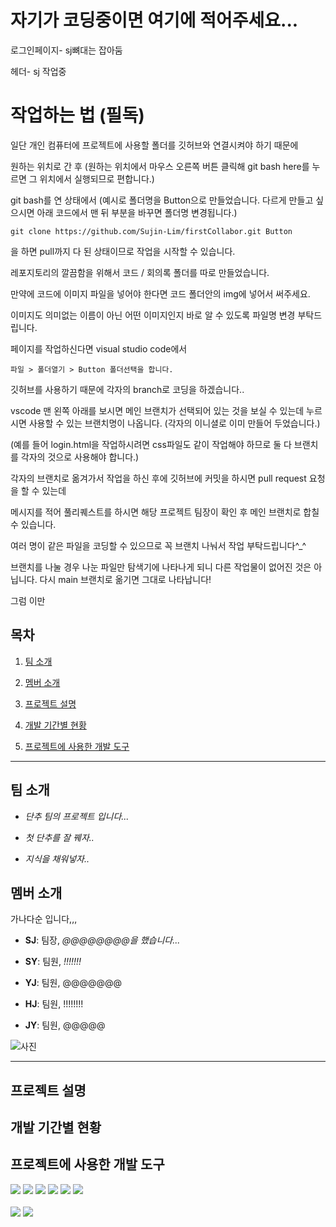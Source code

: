 

# 자기가 코딩중이면 여기에 적어주세요...


로그인페이지- sj뼈대는 잡아둠

헤더- sj 작업중


# 작업하는 법 (필독)


일단 개인 컴퓨터에 프로젝트에 사용할 폴더를 깃허브와 연결시켜야 하기 때문에

원하는 위치로 간 후 (원하는 위치에서 마우스 오른쪽 버튼 클릭해 git bash here를 누르면 그 위치에서 실행되므로 편합니다.)

git bash를 연 상태에서 (예시로 폴더명을 Button으로 만들었습니다. 다르게 만들고 싶으시면 아래 코드에서 맨 뒤 부분을 바꾸면 폴더명 변경됩니다.)

    git clone https://github.com/Sujin-Lim/firstCollabor.git Button

을 하면 pull까지 다 된 상태이므로 작업을 시작할 수 있습니다.

레포지토리의 깔끔함을 위해서 코드 / 회의록 폴더를 따로 만들었습니다.

만약에 코드에 이미지 파일을 넣어야 한다면 코드 폴더안의 img에 넣어서 써주세요. 

이미지도 의미없는 이름이 아닌 어떤 이미지인지 바로 알 수 있도록 파일명 변경 부탁드립니다.

페이지를 작업하신다면 visual studio code에서 

    파일 > 폴더열기 > Button 폴더선택을 합니다.
    
깃허브를 사용하기 때문에 각자의 branch로 코딩을 하겠습니다..

vscode 맨 왼쪽 아래를 보시면 메인 브랜치가 선택되어 있는 것을 보실 수 있는데 누르시면 사용할 수 있는 브랜치명이 나옵니다. (각자의 이니셜로 이미 만들어 두었습니다.)

(예를 들어 login.html을 작업하시려면 css파일도 같이 작업해야 하므로 둘 다 브랜치를 각자의 것으로 사용해야 합니다.)

각자의 브랜치로 옮겨가서 작업을 하신 후에 깃허브에 커밋을 하시면 pull request 요청을 할 수 있는데 

메시지를 적어 풀리퀘스트를 하시면 해당 프로젝트 팀장이 확인 후 메인 브랜치로 합칠 수 있습니다.

여러 명이 같은 파일을 코딩할 수 있으므로 꼭 브랜치 나눠서 작업 부탁드립니다^_^

브랜치를 나눌 경우 나눈 파일만 탐색기에 나타나게 되니 다른 작업물이 없어진 것은 아닙니다. 다시 main 브랜치로 옮기면 그대로 나타납니다!

그럼 이만











## 목차

1. [팀 소개](#팀-소개)

2. [멤버 소개](#멤버-소개)

3. [프로젝트 설명](#프로젝트-설명)

4. [개발 기간별 현황](#개발-기간별-현황)

5. [프로젝트에 사용한 개발 도구](#프로젝트에-사용한-개발-도구)




---

## 팀 소개

- *단추 팀의 프로젝트 입니다...* 

- *첫 단추를 잘 꿰자..*

- *지식을 채워넣자..*

## 멤버 소개 

가나다순 입니다,,,

- **SJ**: 팀장, *@@@@@@@@을 했습니다...*

- **SY**: 팀원, *!!!!!!!*

- **YJ**: 팀원, @@@@@@@

- **HJ**: 팀원, !!!!!!!!

- **JY**: 팀원, @@@@@

![사진](https://cdn.pixabay.com/photo/2016/10/16/16/33/dual-screen-1745705_960_720.png)
 


---

## 프로젝트 설명 

## 개발 기간별 현황

## 프로젝트에 사용한 개발 도구
<div>
<img src="https://img.shields.io/badge/html5-E34F26?style=for-the-badge&logo=html5&logoColor=white">
<img src="https://img.shields.io/badge/java-007396?style=for-the-badge&logo=java&logoColor=white">
<img src="https://img.shields.io/badge/css-1572B6?style=for-the-badge&logo=css3&logoColor=white">
<img src="https://img.shields.io/badge/javascript-F7DF1E?style=for-the-badge&logo=javascript&logoColor=black"> 
<img src="https://img.shields.io/badge/jquery-0769AD?style=for-the-badge&logo=jquery&logoColor=white">
<img src="https://img.shields.io/badge/oracle-F80000?style=for-the-badge&logo=oracle&logoColor=white">
</div><br>
<div>
<img src="https://img.shields.io/badge/github-181717?style=for-the-badge&logo=github&logoColor=white">
<img src="https://img.shields.io/badge/git-F05032?style=for-the-badge&logo=git&logoColor=white">
</div>
